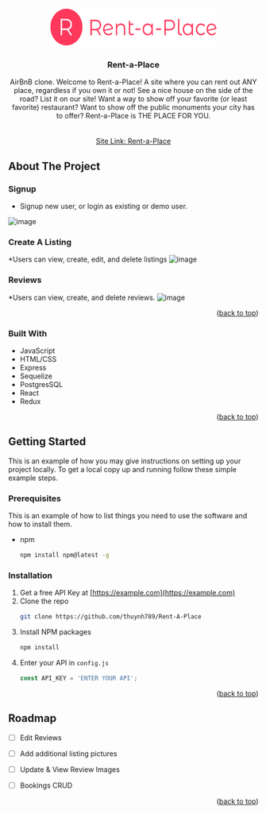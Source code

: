 
<!-- PROJECT LOGO -->
<br />
<div align="center">
  <a href="https://github.com/thuynh789/Rent-A-Place">
    <img src="./images/logo.png" alt="Logo" width="340" height="80">
  </a>

<h3 align="center">Rent-a-Place</h3>

  <p align="center">
    AirBnB clone. Welcome to Rent-a-Place! A site where you can rent out ANY place, regardless if you own it or not! See a nice house on the side of the road? List it on our site! Want a way to show off your favorite (or least favorite) restaurant? Want to show off the public monuments your city has to offer? Rent-a-Place is THE PLACE FOR YOU.
    <br />
    <br />
    <br />
    <a href="https://rent-a-place.onrender.com">Site Link: Rent-a-Place</a>
  </p>
</div>



<!-- ABOUT THE PROJECT -->
## About The Project

### Signup
* Signup new user, or login as existing or demo user.

![image](https://raw.githubusercontent.com/thuynh789/Rent-A-Place/main/images/sign-up.png)


### Create A Listing
*Users can view, create, edit, and delete listings
![image](https://raw.githubusercontent.com/thuynh789/Rent-A-Place/main/images/edit-listing.png)


### Reviews
*Users can view, create, and delete reviews.
![image](https://raw.githubusercontent.com/thuynh789/Rent-A-Place/main/images/reviews.png)
<p align="right">(<a href="#readme-top">back to top</a>)</p>


### Built With

* JavaScript
* HTML/CSS
* Express
* Sequelize
* PostgresSQL
* React
* Redux

<p align="right">(<a href="#readme-top">back to top</a>)</p>



<!-- GETTING STARTED -->
## Getting Started

This is an example of how you may give instructions on setting up your project locally.
To get a local copy up and running follow these simple example steps.

### Prerequisites

This is an example of how to list things you need to use the software and how to install them.
* npm
  ```sh
  npm install npm@latest -g
  ```

### Installation

1. Get a free API Key at [https://example.com](https://example.com)
2. Clone the repo
   ```sh
   git clone https://github.com/thuynh789/Rent-A-Place
   ```
3. Install NPM packages
   ```sh
   npm install
   ```
4. Enter your API in `config.js`
   ```js
   const API_KEY = 'ENTER YOUR API';
   ```

<p align="right">(<a href="#readme-top">back to top</a>)</p>


<!-- ROADMAP -->
## Roadmap

- [ ] Edit Reviews
- [ ] Add additional listing pictures
- [ ] Update & View Review Images
- [ ] Bookings CRUD


<p align="right">(<a href="#readme-top">back to top</a>)</p>
